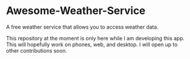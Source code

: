 # Awesome-Weather-Service
A free weather service that allows you to access weather data.

This repository at the moment is only here while I am developing this app. This will hopefully work on phones, web, and desktop. I will open up to other contributions soon.
